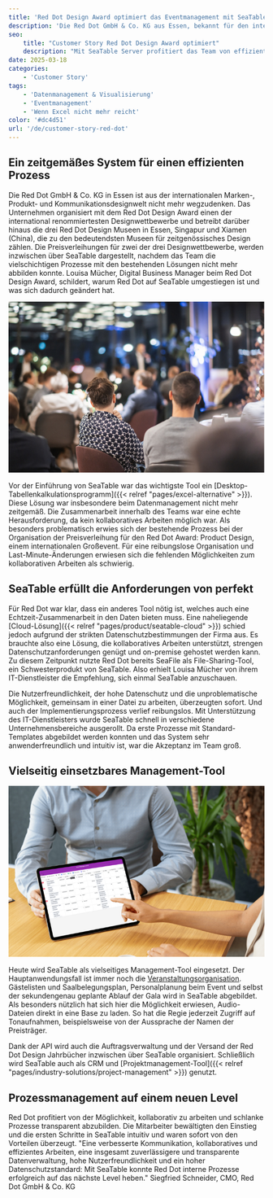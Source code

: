 ```yaml
---
title: 'Red Dot Design Award optimiert das Eventmanagement mit SeaTable'
description: 'Die Red Dot GmbH & Co. KG aus Essen, bekannt für den international renommierten Red Dot Design Award, hat sein Event- und Auftragsmanagement mit revolutioniert und optimiert. Mit SeaTable Server profitiert das Team von transparenten, effizienten und kollaborativen Workflows und einer DSGVO-konformen Datenverwaltung.'
seo:
    title: "Customer Story Red Dot Design Award optimiert"
    description: "Mit SeaTable Server profitiert das Team von effizienten und kollaborativen Workflows und einer DSGVO-konformen Datenverwaltung."
date: 2025-03-18
categories:
    - 'Customer Story'
tags:
    - 'Datenmanagement & Visualisierung'
    - 'Eventmanagement'
    - 'Wenn Excel nicht mehr reicht'
color: '#dc4d51'
url: '/de/customer-story-red-dot'
---
```


## Ein zeitgemäßes System für einen effizienten Prozess

Die Red Dot GmbH & Co. KG in Essen ist aus der internationalen Marken-, Produkt- und Kommunikationsdesignwelt nicht mehr wegzudenken. Das Unternehmen organisiert mit dem Red Dot Design Award einen der international renommiertesten Designwettbewerbe und betreibt darüber hinaus die drei Red Dot Design Museen in Essen, Singapur und Xiamen (China), die zu den bedeutendsten Museen für zeitgenössisches Design zählen. Die Preisverleihungen für zwei der drei Designwettbewerbe, werden inzwischen über SeaTable dargestellt, nachdem das Team die vielschichtigen Prozesse mit den bestehenden Lösungen nicht mehr abbilden konnte. Louisa Mücher, Digital Business Manager beim Red Dot Design Award, schildert, warum Red Dot auf SeaTable umgestiegen ist und was sich dadurch geändert hat.

![Bild Red Dot Veranstaltung](Blog_reddot_I1.jpg)

Vor der Einführung von SeaTable war das wichtigste Tool ein [Desktop-Tabellenkalkulationsprogramm]({{< relref "pages/excel-alternative" >}}). Diese Lösung war insbesondere beim Datenmanagement nicht mehr zeitgemäß. Die Zusammenarbeit innerhalb des Teams war eine echte Herausforderung, da kein kollaboratives Arbeiten möglich war. Als besonders problematisch erwies sich der bestehende Prozess bei der Organisation der Preisverleihung für den Red Dot Award: Product Design, einem internationalen Großevent. Für eine reibungslose Organisation und Last-Minute-Änderungen erwiesen sich die fehlenden Möglichkeiten zum kollaborativen Arbeiten als schwierig.

## SeaTable erfüllt die Anforderungen von perfekt

Für Red Dot war klar, dass ein anderes Tool nötig ist, welches auch eine Echtzeit-Zusammenarbeit in den Daten bieten muss. Eine naheliegende [Cloud-Lösung]({{< relref "pages/product/seatable-cloud" >}}) schied jedoch aufgrund der strikten Datenschutzbestimmungen der Firma aus. Es brauchte also eine Lösung, die kollaboratives Arbeiten unterstützt, strengen Datenschutzanforderungen genügt und on-premise gehostet werden kann. Zu diesem Zeitpunkt nutzte Red Dot bereits SeaFile als File-Sharing-Tool, ein Schwesterprodukt von SeaTable. Also erhielt Louisa Mücher von ihrem IT-Dienstleister die Empfehlung, sich einmal SeaTable anzuschauen.

Die Nutzerfreundlichkeit, der hohe Datenschutz und die unproblematische Möglichkeit, gemeinsam in einer Datei zu arbeiten, überzeugten sofort. Und auch der Implementierungsprozess verlief reibungslos. Mit Unterstützung des IT-Dienstleisters wurde SeaTable schnell in verschiedene Unternehmensbereiche ausgerollt. Da erste Prozesse mit Standard-Templates abgebildet werden konnten und das System sehr anwenderfreundlich und intuitiv ist, war die Akzeptanz im Team groß.

## Vielseitig einsetzbares Management-Tool

![Tablet mit SeaTable Tabelle](3-SeaTable-erfuellt-die-Anforderungen-perfekt-1.jpg)

Heute wird SeaTable als vielseitiges Management-Tool eingesetzt. Der Hauptanwendungsfall ist immer noch die [Veranstaltungsorganisation](https://seatable.io/vorlage/fewxqfzbsxocskxl7hikqq/). Gästelisten und Saalbelegungsplan, Personalplanung beim Event und selbst der sekundengenau geplante Ablauf der Gala wird in SeaTable abgebildet. Als besonders nützlich hat sich hier die Möglichkeit erwiesen, Audio-Dateien direkt in eine Base zu laden. So hat die Regie jederzeit Zugriff auf Tonaufnahmen, beispielsweise von der Aussprache der Namen der Preisträger.

Dank der API wird auch die Auftragsverwaltung und der Versand der Red Dot Design Jahrbücher inzwischen über SeaTable organisiert. Schließlich wird SeaTable auch als CRM und [Projektmanagement-Tool]({{< relref "pages/industry-solutions/project-management" >}}) genutzt.

## Prozessmanagement auf einem neuen Level

Red Dot profitiert von der Möglichkeit, kollaborativ zu arbeiten und schlanke Prozesse transparent abzubilden. Die Mitarbeiter bewältigten den Einstieg und die ersten Schritte in SeaTable intuitiv und waren sofort von den Vorteilen überzeugt. "Eine verbesserte Kommunikation, kollaboratives und effizientes Arbeiten, eine insgesamt zuverlässigere und transparente Datenverwaltung, hohe Nutzerfreundlichkeit und ein hoher Datenschutzstandard: Mit SeaTable konnte Red Dot interne Prozesse erfolgreich auf das nächste Level heben." Siegfried Schneider, CMO, Red Dot GmbH & Co. KG
